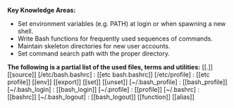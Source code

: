 **Key Knowledge Areas:**

- Set environment variables (e.g. PATH) at login or when spawning a new shell.
- Write Bash functions for frequently used sequences of commands.
- Maintain skeleton directories for new user accounts.
- Set command search path with the proper directory.

**The following is a partial list of the used files, terms and utilities:**
[[.]]
[[source]]
[/etc/bash.bashrc] : [[etc bash.bashrc]]
[/etc/profile] : [[etc profile]]
[[env]]
[[export]]
[[set]]
[[unset]]
[~/.bash_profile] : [[bash_profile]]
[~/.bash_login] : [[bash_login]]
[~/.profile] : [[profile]]
[~/.bashrc] : [[bashrc]]
[~/.bash_logout] : [[bash_logout]]
[[function]]
[[alias]]